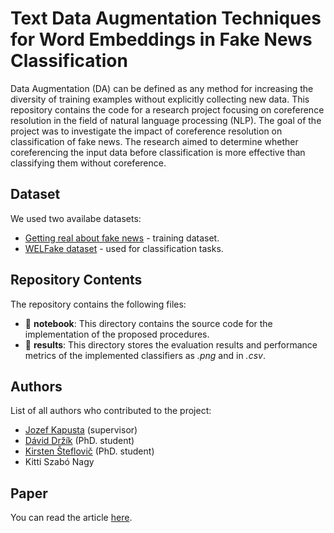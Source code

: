 # Text Data Augmentation Techniques for Word Embeddings in Fake News Classification

Data Augmentation (DA) can be defined as any method for increasing the diversity of training examples without explicitly collecting new data. This repository contains the code for a research project focusing on coreference resolution in the field of natural language processing (NLP). The goal of the project was to investigate the impact of coreference resolution on classification of fake news. The research aimed to determine whether coreferencing the input data before classification is more effective than classifying them without coreference.

## Dataset

We used two availabe datasets:
- [Getting real about fake news](https://www.kaggle.com/datasets/mrisdal/fake-news) - training dataset.
- [WELFake dataset](https://ieeexplore.ieee.org/document/9395133) - used for classification tasks.

## Repository Contents
The repository contains the following files:

- 📁 **notebook**: This directory contains the source code for the implementation of the proposed procedures.
- 📁 **results**: This directory stores the evaluation results and performance metrics of the implemented classifiers as _.png_ and in _.csv_.

## Authors
List of all authors who contributed to the project:
- [Jozef Kapusta](https://github.com/jozefkapusta) (supervisor)
- [Dávid Držík]() (PhD. student)
- [Kirsten Šteflovič](https://github.com/ksteflovic) (PhD. student)
- Kitti Szabó Nagy 

## Paper
You can read the article [here](https://ui.adsabs.harvard.edu/link_gateway/2024IEEEA..1231538K/doi:10.1109/ACCESS.2024.3369918).

